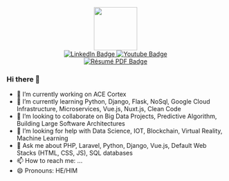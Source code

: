 <div id="header" align="center">
  <img src="https://sergiaoprogramador.github.io/assets/img/Sergio%20Ramos.png" width="100"/>
  <div id="badges">
  <a href="https://www.linkedin.com/in/sergiobarbosaramos/">
    <img src="https://img.shields.io/badge/LinkedIn-blue?style=for-the-badge&logo=linkedin&logoColor=white" alt="LinkedIn Badge"/>
  </a>
  <a href="https://www.youtube.com/channel/UCEFpkUnGBpMKMKJGv2UOOow">
    <img src="https://img.shields.io/badge/YouTube-red?style=for-the-badge&logo=youtube&logoColor=white" alt="Youtube Badge"/>
  </a>
  <br/>
  <a href="https://drive.google.com/file/d/1c3DuXJw_2y1FCkLE-21NGxHz6rAELblE/view?usp=sharing">
    <img src="https://img.shields.io/badge/Download%20My%20R%C3%A9sum%C3%A9-informational?style=for-the-badge&logo=DocuSign&logoColor=white" alt="Résumé PDF Badge"/>
  </a>
</div>
</div>

### Hi there 👋

- 🔭 I’m currently working on ACE Cortex
- 🌱 I’m currently learning Python, Django, Flask, NoSql, Google Cloud Infrastructure, Microservices, Vue.js, Nuxt.js, Clean Code
- 👯 I’m looking to collaborate on Big Data Projects, Predictive Algorithm, Building Large Software Architectures
- 🤔 I’m looking for help with Data Science, IOT, Blockchain, Virtual Reality, Machine Learning
- 💬 Ask me about PHP, Laravel, Python, Django, Vue.js, Default Web Stacks (HTML, CSS, JS), SQL databases
- 📫 How to reach me: ...
- 😄 Pronouns: HE/HIM
